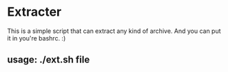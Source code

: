 # Extracter
This is a simple script that can extract any kind of archive. And you can put it in you're bashrc. :)


## usage: ./ext.sh file
